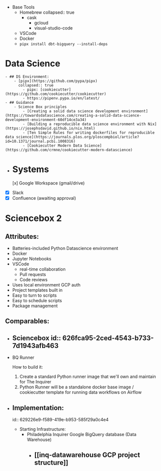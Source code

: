 - Base Tools
	- Homebrew
	  collapsed:: true
		- cask
			- gcloud
			- visual-studio-code
	- VSCode
	- Docker
	- `pipx install dbt-bigquery --install-deps`
# Data Science
	- ## DS Environment:
		- [pipx](https://github.com/pypa/pipx)
		  collapsed:: true
			- pipx: [cookiecutter](https://github.com/cookiecutter/cookiecutter)
			- https://pipenv.pypa.io/en/latest/
	- ## Guidance
		- Science Box principles
			- [Creating a solid data science development environment](https://towardsdatascience.com/creating-a-solid-data-science-development-environment-60df14ce3a34)
			- [Building a reproducible data science environment with Nix](https://josephsdavid.github.io/nix.html)
			- [Ten Simple Rules for writing dockerfiles for reproducible data science](https://journals.plos.org/ploscompbiol/article?id=10.1371/journal.pcbi.1008316)
			- [Cookiecutter Modern Data Science](https://github.com/crmne/cookiecutter-modern-datascience)
- # Systems
  [x] Google Workspace (gmail/drive)
- [x] Slack
- [x] Confluence (awaiting approval)
# Sciencebox 2
## Attributes:
- Batteries-included Python Datascience environment
- Docker
- Jupyter Notebooks
- VSCode
	- real-time collaboration
	- Pull requests
	- Code reviews
- Uses local environment GCP auth
- Project templates built in
- Easy to turn to scripts
- Easy to schedule scripts
- Package management
## Comparables:
- Sciencebox
  id:: 626fca95-2ced-4543-b733-7d1943afb463
	-
- BQ Runner
  
  
  
  How to build it:
  1. Create a standard Python runner image that we'll own and maintain for The Inquirer
  	1. Python Runner will be a standalone docker base image / cookiecutter template for running data workflows on Airflow
- ## Implementation:
  id:: 629226e9-f589-419e-b953-585f29a0c4e4
	- Starting Infrastructure:
		- Philadelphia Inquirer Google BigQuery database (Data Warehouse)
			- [[inq-datawarehouse GCP project structure]]
				-